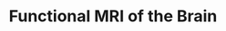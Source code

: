 ---
title: "Functional MRI of the Brain"
project_id: 
date: 
conference_id: ""
presenters:
   - peter_bandettini
summary: "Functional MRI of the Brain, Arlington, VA"
file: /assets/presentations/
filename: 
layout: presentation
---
